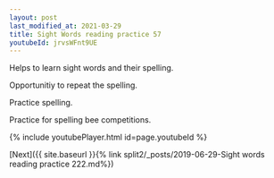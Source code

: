 ```yaml
---
layout: post
last_modified_at: 2021-03-29
title: Sight Words reading practice 57
youtubeId: jrvsWFnt9UE
---
```

 
 
Helps to learn sight words and their spelling.

Opportunitiy to repeat the spelling. 

Practice spelling. 
 
Practice for spelling bee competitions. 
 
{% include youtubePlayer.html id=page.youtubeId %}
 
 

[Next]({{ site.baseurl }}{% link  split2/_posts/2019-06-29-Sight words reading practice 222.md%})
 
